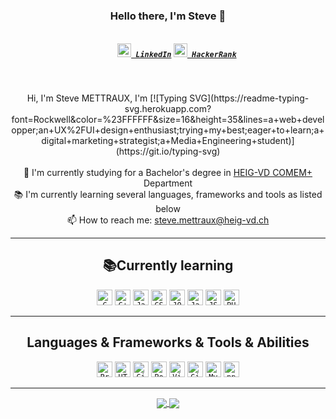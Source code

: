 <h3 align="center">Hello there, I'm Steve 👋</h3>
<h5 align="center">
  <code>
    <a href="https://www.linkedin.com/in/steve-mettraux/" title="LinkedIn Profile"><img width="22" src="https://github.com/zumrudu-anka/zumrudu-anka/blob/master/images/linkedin.svg"> LinkedIn</a></code>
  <code><a href="https://www.hackerrank.com/mettrauxsteve" title="HackerRank Profile"><img width="22" src="https://github.com/zumrudu-anka/zumrudu-anka/blob/master/images/hackerrank.png"> HackerRank</a></code>
</h5>
<br>
<p align="center">
  Hi, I'm Steve METTRAUX, I'm [![Typing SVG](https://readme-typing-svg.herokuapp.com?font=Rockwell&color=%23FFFFFF&size=16&height=35&lines=a+web+developper;an+UX%2FUI+design+enthusiast;trying+my+best;eager+to+learn;a+digital+marketing+strategist;a+Media+Engineering+student)](https://git.io/typing-svg)
  <br>
  <br>
  🔬 I'm currently studying for a Bachelor's degree in <a href="https://heig-vd.ch/a-propos/heig-vd/organisation/departements/comem">HEIG-VD COMEM+</a> Department
  <br>
  📚 I'm currently learning several languages, frameworks and tools as listed below
  <br>
  📫 How to reach me: <a href="mailto: steve.mettraux@heig-vd.ch">steve.mettraux@heig-vd.ch</a>
</p>

<hr>

<h2 align="center">📚Currently learning</h2>

<p align="center">
  <code><img title="C" height="25" src="https://github.com/zumrudu-anka/zumrudu-anka/blob/master/images/c.svg"></code>
  <code><img title="C++" height="25" src="https://github.com/zumrudu-anka/zumrudu-anka/blob/master/images/cpp.svg"></code>
  <code><img title="Javascript" height="25" src="https://github.com/zumrudu-anka/zumrudu-anka/blob/master/images/javascript.svg"></code>
  <code><img title="CSS" height="25" src="https://github.com/zumrudu-anka/zumrudu-anka/blob/master/images/css.svg"></code>
  <code><img title="JQuery" height="25" src="https://github.com/zumrudu-anka/zumrudu-anka/blob/master/images/jquery-original.svg"></code>
  <code><img title="Java" height="25" src="https://github.com/zumrudu-anka/zumrudu-anka/blob/master/images/java-original.svg"></code>
  <code><img title="JSON" height="25" src="https://github.com/zumrudu-anka/zumrudu-anka/blob/master/images/json.svg"></code>
  <code><img title="PHP" height="25" src="https://github.com/zumrudu-anka/zumrudu-anka/blob/master/images/php.svg"></code>
</p>

<hr>

<h2 align="center">Languages & Frameworks & Tools & Abilities</h2>

<p align="center">  
  <code><img title="Problem Solving" height="25" src="https://github.com/zumrudu-anka/zumrudu-anka/blob/master/images/problemSolving.png"></code>
  <code><img title="HTML5" height="25" src="https://github.com/zumrudu-anka/zumrudu-anka/blob/master/images/html5.svg"></code>
  <code><img title="Git" height="25" src="https://github.com/zumrudu-anka/zumrudu-anka/blob/master/images/git-original.svg"></code>
  <code><img title="PostgreSQL" height="25" src="https://github.com/zumrudu-anka/zumrudu-anka/blob/master/images/postgresql.svg"></code>
  <code><img title="Visual Studio Code" height="25" src="https://github.com/zumrudu-anka/zumrudu-anka/blob/master/images/vscode.png"></code>
  <code><img title="GitHub" height="25" src="https://github.com/zumrudu-anka/zumrudu-anka/blob/master/images/github.svg"></code>
  <code><img title="MySQL" height="25" src="https://github.com/zumrudu-anka/zumrudu-anka/blob/master/images/mysql.svg"></code>
  <code><img title="npm" height="25" src="https://github.com/zumrudu-anka/zumrudu-anka/blob/master/images/npm.svg"></code>
</p>

<hr >
<p align="center">
  <a href="https://github.com/anuraghazra/github-readme-stats">
    <img align="center" src="https://github-readme-stats.vercel.app/api?username=Smettraux&show_icons=true&theme=vue-dark" />
  </a>
  <a href="https://github.com/anuraghazra/github-readme-stats">
    <img align="center" src="https://github-readme-stats.vercel.app/api/top-langs/?username=Smettraux&langs_count=8&theme=vue-dark" />
  </a>
</p>
